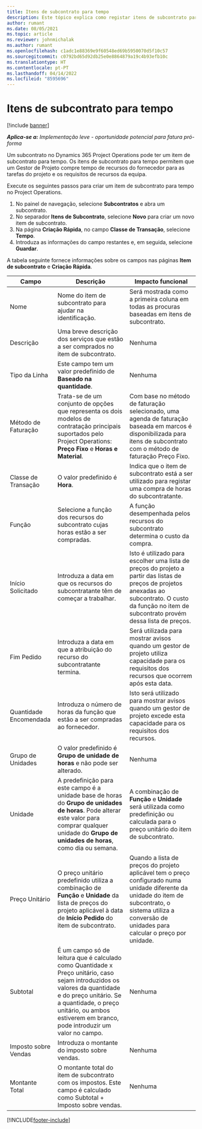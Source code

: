 ```yaml
---
title: Itens de subcontrato para tempo
description: Este tópico explica como registar itens de subcontrato para tempo e registar a compra de tempo de fornecedores.
author: rumant
ms.date: 08/05/2021
ms.topic: article
ms.reviewer: johnmichalak
ms.author: rumant
ms.openlocfilehash: c1adc1e88369e9f60548ed69b5950070d5f10c57
ms.sourcegitcommit: c0792bd65d92db25e0e8864879a19c4b93efb10c
ms.translationtype: HT
ms.contentlocale: pt-PT
ms.lasthandoff: 04/14/2022
ms.locfileid: "8595696"
---
```

# <a name="subcontract-lines-for-time"></a>Itens de subcontrato para tempo

[!include [banner](../../includes/dataverse-preview.md)]

_**Aplica-se a:** Implementação leve - oportunidade potencial para fatura pró-forma_

Um subcontrato no Dynamics 365 Project Operations pode ter um item de subcontrato para tempo. Os itens de subcontrato para tempo permitem que um Gestor de Projeto compre tempo de recursos do fornecedor para as tarefas do projeto e os requisitos de recursos da equipa.

Execute os seguintes passos para criar um item de subcontrato para tempo no Project Operations.

1. No painel de navegação, selecione **Subcontratos** e abra um subcontrato.
2. No separador **Itens de Subcontrato**, selecione **Novo** para criar um novo item de subcontrato.
3. Na página **Criação Rápida**, no campo **Classe de Transação**, selecione **Tempo**.
4. Introduza as informações do campo restantes e, em seguida, selecione **Guardar**.

  A tabela seguinte fornece informações sobre os campos nas páginas **Item de subcontrato** e **Criação Rápida**.

| **Campo** | **Descrição** | **Impacto funcional** |
| --- | --- | --- |
| Nome | Nome do item de subcontrato para ajudar na identificação. | Será mostrada como a primeira coluna em todas as procuras baseadas em itens de subcontrato. |
| Descrição | Uma breve descrição dos serviços que estão a ser comprados no item de subcontrato. |Nenhuma |
| Tipo da Linha |   Este campo tem um valor predefinido de **Baseado na quantidade**.| Nenhuma |
| Método de Faturação | Trata-se de um conjunto de opções que representa os dois modelos de contratação principais suportados pelo Project Operations: **Preço Fixo** e **Horas e Material**. | Com base no método de faturação selecionado, uma agenda de faturação baseada em marcos é disponibilizada para itens de subcontrato com o método de faturação Preço Fixo. |
| Classe de Transação | O valor predefinido é **Hora**. | Indica que o item de subcontrato está a ser utilizado para registar uma compra de horas do subcontratante. |
| Função | Selecione a função dos recursos do subcontrato cujas horas estão a ser compradas. | A função desempenhada pelos recursos do subcontrato determina o custo da compra. |
| Início Solicitado | Introduza a data em que os recursos do subcontratante têm de começar a trabalhar. | Isto é utilizado para escolher uma lista de preços do projeto a partir das listas de preços de projetos anexadas ao subcontrato. O custo da função no item de subcontrato provém dessa lista de preços. |
| Fim Pedido | Introduza a data em que a atribuição do recurso do subcontratante termina. | Será utilizada para mostrar avisos quando um gestor de projeto utiliza capacidade para os requisitos dos recursos que ocorrem após esta data. |
| Quantidade Encomendada | Introduza o número de horas da função que estão a ser compradas ao fornecedor. | Isto será utilizado para mostrar avisos quando um gestor de projeto excede esta capacidade para os requisitos dos recursos. |
| Grupo de Unidades | O valor predefinido é **Grupo de unidade de horas** e não pode ser alterado. | Nenhuma|
| Unidade | A predefinição para este campo é a unidade base de horas do **Grupo de unidades de horas**. Pode alterar este valor para comprar qualquer unidade do **Grupo de unidades de horas**, como dia ou semana. | A combinação de **Função** e **Unidade** será utilizada como predefinição ou calculada para o preço unitário do item de subcontrato. |
| Preço Unitário | O preço unitário predefinido utiliza a combinação de **Função** e **Unidade** da lista de preços do projeto aplicável à data de **Início Pedido** do item de subcontrato. | Quando a lista de preços do projeto aplicável tem o preço configurado numa unidade diferente da unidade do item de subcontrato, o sistema utiliza a conversão de unidades para calcular o preço por unidade. |
| Subtotal |    É um campo só de leitura que é calculado como Quantidade x Preço unitário, caso sejam introduzidos os valores da quantidade e do preço unitário. Se a quantidade, o preço unitário, ou ambos estiverem em branco, pode introduzir um valor no campo. | Nenhuma|
| Imposto sobre Vendas |   Introduza o montante do imposto sobre vendas. |Nenhuma |
| Montante Total | O montante total do item de subcontrato com os impostos. Este campo é calculado como Subtotal + Imposto sobre vendas.|Nenhuma |

[!INCLUDE[footer-include](../../includes/footer-banner.md)]
